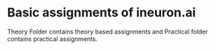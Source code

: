 # Basic assignments of ineuron.ai

Theory Folder contains theory based assignments and Practical folder contains practical assignments.

